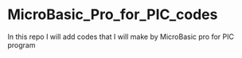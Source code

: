 # MicroBasic_Pro_for_PIC_codes
In this repo I will add codes that I will make by MicroBasic pro for PIC program 
